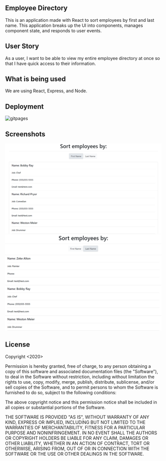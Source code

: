 ## Employee Directory ##

This is an application made with React to sort employees by first and last name. This application breaks up the UI into components, manages component state, and responds to user events.

## User Story ##

As a user, I want to be able to view my entire employee directory at once so that I have quick access to their information.

## What is being used ##

We are using React, Express, and Node. 

## Deployment ## 

![gitpages](https://westonbmeier.github.io/Employee_directory/)

## Screenshots ## 

![firsntame](src/assets/firstname.PNG)
![lastname](src/assets/lastname.PNG)


## License ## 

Copyright <2020>

Permission is hereby granted, free of charge, to any person obtaining a copy of this software and associated documentation files (the "Software"), to deal in the Software without restriction, including without limitation the rights to use, copy, modify, merge, publish, distribute, sublicense, and/or sell copies of the Software, and to permit persons to whom the Software is furnished to do so, subject to the following conditions:

The above copyright notice and this permission notice shall be included in all copies or substantial portions of the Software.

THE SOFTWARE IS PROVIDED "AS IS", WITHOUT WARRANTY OF ANY KIND, EXPRESS OR IMPLIED, INCLUDING BUT NOT LIMITED TO THE WARRANTIES OF MERCHANTABILITY, FITNESS FOR A PARTICULAR PURPOSE AND NONINFRINGEMENT. IN NO EVENT SHALL THE AUTHORS OR COPYRIGHT HOLDERS BE LIABLE FOR ANY CLAIM, DAMAGES OR OTHER LIABILITY, WHETHER IN AN ACTION OF CONTRACT, TORT OR OTHERWISE, ARISING FROM, OUT OF OR IN CONNECTION WITH THE SOFTWARE OR THE USE OR OTHER DEALINGS IN THE SOFTWARE.


